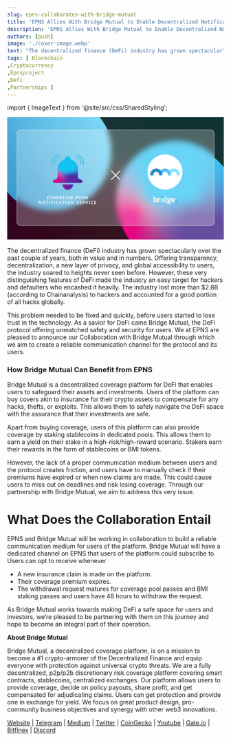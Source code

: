 ```yaml
---
slug: epns-collaborates-with-bridge-mutual
title: 'EPNS Allies With Bridge Mutual to Enable Decentralized Notifications for Users'
description: 'EPNS Allies With Bridge Mutual to Enable Decentralized Notifications for Users'
authors: [push]
image: './cover-image.webp'
text: "The decentralized finance (DeFi) industry has grown spectacularly over the past couple of years, both in value and in numbers. Offering transparency, decentralization, a new layer of privacy, and global accessibility to users, the industry soared to heights never seen before. "
tags: [ Blockchain
,Cryptocurrency
,Epnsproject
,Defi
,Partnerships ]
---
```

import { ImageText } from '@site/src/css/SharedStyling';

![Cover image of EPNS Allies With Bridge Mutual to Enable Decentralized Notifications for Users](./cover-image.webp)

<!--truncate-->

The decentralized finance (DeFi) industry has grown spectacularly over the past couple of years, both in value and in numbers. Offering transparency, decentralization, a new layer of privacy, and global accessibility to users, the industry soared to heights never seen before. However, these very distinguishing features of DeFi made the industry an easy target for hackers and defaulters who encashed it heavily. The industry lost more than $2.8B (according to Chainanalysis) to hackers and accounted for a good portion of all hacks globally.

This problem needed to be fixed and quickly, before users started to lose trust in the technology. As a savior for DeFi came Bridge Mutual, the DeFi protocol offering unmatched safety and security for users. We at EPNS are pleased to announce our Collaboration with Bridge Mutual through which we aim to create a reliable communication channel for the protocol and its users.

### How Bridge Mutual Can Benefit from EPNS

Bridge Mutual is a decentralized coverage platform for DeFi that enables users to safeguard their assets and investments. Users of the platform can buy covers akin to insurance for their crypto assets to compensate for any hacks, thefts, or exploits. This allows them to safely navigate the DeFi space with the assurance that their investments are safe.

Apart from buying coverage, users of this platform can also provide coverage by staking stablecoins in dedicated pools. This allows them to earn a yield on their stake in a high-risk/high-reward scenario. Stakers earn their rewards in the form of stablecoins or BMI tokens.

However, the lack of a proper communication medium between users and the protocol creates friction, and users have to manually check if their premiums have expired or when new claims are made. This could cause users to miss out on deadlines and risk losing coverage. Through our partnership with Bridge Mutual, we aim to address this very issue.

What Does the Collaboration Entail
==================================

EPNS and Bridge Mutual will be working in collaboration to build a reliable communication medium for users of the platform. Bridge Mutual will have a dedicated channel on EPNS that users of the platform could subscribe to. Users can opt to receive whenever

*   A new insurance claim is made on the platform.
*   Their coverage premium expires.
*   The withdrawal request matures for coverage pool passes and BMI staking passes and users have 48 hours to withdraw the request.

As Bridge Mutual works towards making DeFi a safe space for users and investors, we’re pleased to be partnering with them on this journey and hope to become an integral part of their operation.

**About Bridge Mutual**

Bridge Mutual, a decentralized coverage platform, is on a mission to become a #1 crypto-armorer of the Decentralized Finance and equip everyone with protection against universal crypto threats. We are a fully decentralized, p2p/p2b discretionary risk coverage platform covering smart contracts, stablecoins, centralized exchanges. Our platform allows users to provide coverage, decide on policy payouts, share profit, and get compensated for adjudicating claims. Users can get protection and provide one in exchange for yield. We focus on great product design, pro-community business objectives and synergy with other web3 innovations.

[Website](https://www.bridgemutual.io/) | [Telegram](https://t.me/bridge_mutual) | [Medium](https://bridgemutual.medium.com/) | [Twitter](https://twitter.com/bridge_mutual) | [CoinGecko](https://www.coingecko.com/en/coins/bridge-mutual) | [Youtube](https://www.youtube.com/c/BridgeMutual) | [Gate.io](https://www.gate.io/en/trade/BMI_USDT) | [Bitfinex](https://trading.bitfinex.com/t/BMI:USD) | [Discord](https://discord.com/invite/bmi)
